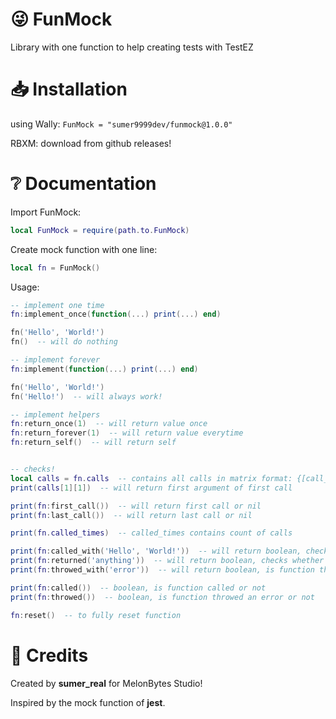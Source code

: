 # 😜 FunMock
Library with one function to help creating tests with TestEZ

# 📥 Installation
using Wally: ``FunMock = "sumer9999dev/funmock@1.0.0"``

RBXM: download from github releases!

# ❔ Documentation
Import FunMock:
```lua
local FunMock = require(path.to.FunMock)
```
Create mock function with one line: 
```lua
local fn = FunMock()
```
Usage:
```lua
-- implement one time
fn:implement_once(function(...) print(...) end)

fn('Hello', 'World!')
fn()  -- will do nothing

-- implement forever
fn:implement(function(...) print(...) end)

fn('Hello', 'World!')
fn('Hello!')  -- will always work!

-- implement helpers
fn:return_once(1)  -- will return value once
fn:return_forever(1)  -- will return value everytime
fn:return_self()  -- will return self


-- checks!
local calls = fn.calls  -- contains all calls in matrix format: {[call_count]: {...arguments}}
print(calls[1][1])  -- will return first argument of first call

print(fn:first_call())  -- will return first call or nil
print(fn:last_call())  -- will return last call or nil

print(fn.called_times)  -- called_times contains count of calls

print(fn:called_with('Hello', 'World!'))  -- will return boolean, checks whether the function was called with such arguments
print(fn:returned('anything'))  -- will return boolean, checks whether the function was returned this values
print(fn:throwed_with('error'))  -- will return boolean, is function throwed that error or not

print(fn:called())  -- boolean, is function called or not
print(fn:throwed())  -- boolean, is function throwed an error or not

fn:reset()  -- to fully reset function
```

# 🔧 Credits
Created by **sumer_real** for MelonBytes Studio!

Inspired by the mock function of **jest**.